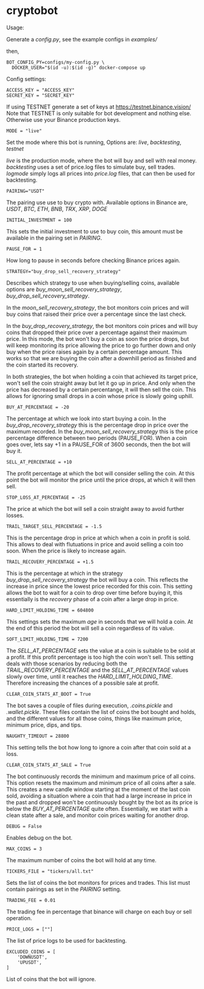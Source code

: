 # cryptobot

Usage:

Generate a *config.py*, see the example configs in *examples/*

then,

```
BOT_CONFIG_PY=configs/my-config.py \
  DOCKER_USER="$(id -u):$(id -g)" docker-compose up
```

Config settings:


```
ACCESS_KEY = "ACCESS_KEY"
SECRET_KEY = "SECRET_KEY"
```
If using TESTNET generate a set of keys at https://testnet.binance.vision/
Note that TESTNET is only suitable for bot development and nothing else.
Otherwise use your Binance production keys.


```
MODE = "live"
```
Set the mode where this bot is running,
Options are: *live*, *backtesting*, *testnet*

*live* is the production mode, where the bot will buy and sell with real money.
*backtesting* uses a set of price.log files to simulate buy, sell trades.
*logmode* simply logs all prices into *price.log* files, that can then be used
for backtesting.


```
PAIRING="USDT"
```
The pairing use use to buy crypto with. Available options in Binance are,
*USDT*, *BTC*, *ETH*, *BNB*, *TRX*, *XRP*, *DOGE*


```
INITIAL_INVESTMENT = 100
```
This sets the initial investment to use to buy coin, this amount must be available in
the pairing set in *PAIRING*.


```
PAUSE_FOR = 1
```
How long to pause in seconds before checking Binance prices again.



```
STRATEGY="buy_drop_sell_recovery_strategy"
```
Describes which strategy to use when buying/selling coins, available options are
*buy_moon_sell_recovery_strategy*, *buy_drop_sell_recovery_strategy*.

In the *moon_sell_recovery_strategy*, the bot monitors coin prices and will
buy coins that raised their price over a percentage since the last check.

In the *buy_drop_recovery_strategy*, the bot monitors coin prices and will
buy coins that dropped their price over a percentage against their maximum price.
In this mode, the bot won't buy a coin as soon the price drops, but will keep
monitoring its price allowing the price to go further down and only buy when the
price raises again by a certain percentage amount.
This works so that we are buying the coin after a downhill period as finished
and the coin started its recovery.

In both strategies, the bot when holding a coin that achieved its target price,
won't sell the coin straight away but let it go up in price. And only when the
price has decreased by a certain percentange, it will then sell the coin.
This allows for ignoring small drops in a coin whose price is slowly going
uphill.


```
BUY_AT_PERCENTAGE = -20
```
The percentage at which we look into start buying a coin.
In the *buy_drop_recovery_strategy* this is the percentage drop in price over
the maximum recorded.
In the *buy_moon_sell_recovery_strategy* this is the price percentage difference
between two periods (PAUSE_FOR). When a coin goes over, lets say +1 in a
PAUSE_FOR of 3600 seconds, then the bot will buy it.


```
SELL_AT_PERCENTAGE = +10
```
The profit percentage at which the bot will consider selling the coin. At this
point the bot will monitor the price until the price drops, at which it will
then sell.


```
STOP_LOSS_AT_PERCENTAGE = -25
```
The price at which the bot will sell a coin straight away to avoid further
losses.


```
TRAIL_TARGET_SELL_PERCENTAGE = -1.5
```
This is the percentage drop in price at which when a coin in profit is sold.
This allows to deal with flutuations in price and avoid selling a coin too soon.
When the price is likely to increase again.


```
TRAIL_RECOVERY_PERCENTAGE = +1.5
```
This is the percentage at which in the strategy
*buy_drop_sell_recovery_strategy* the bot will buy a coin. This reflects the
increase in price since the lowest price recorded for this coin. This setting
allows the bot to wait for a coin to drop over time before buying it, this
essentially is the *recovery* phase of a coin after a large drop in price.



```
HARD_LIMIT_HOLDING_TIME = 604800
```
This settings sets the maximum *age* in seconds that we will hold a coin. At the
end of this period the bot will sell a coin regardless of its value.


```
SOFT_LIMIT_HOLDING_TIME = 7200
```
The *SELL_AT_PERCENTAGE* sets the value at a coin is suitable to be sold at a
profit. If this profit percentage is too high the coin won't sell.
This setting deals with those scenarios by reducing both the
*TRAIL_RECOVERY_PERCENTAGE* and the *SELL_AT_PERCENTAGE* values slowly over
time, until it reaches the *HARD_LIMIT_HOLDING_TIME*.
Therefore increasing the chances of a possible sale at profit.

```
CLEAR_COIN_STATS_AT_BOOT = True
```
The bot saves a couple of files during execution, *.coins.pickle* and
*.wallet.pickle*. These files contain the list of coins the bot bought and
holds, and the different values for all those coins, things like maximum price,
minimum price, dips, and tips.

```
NAUGHTY_TIMEOUT = 28800
```
This setting tells the bot how long to ignore a coin after that coin sold at a
loss.


```
CLEAR_COIN_STATS_AT_SALE = True
```
The bot continuously records the minimum and maximum price of all coins.
This option resets the maximum and minimum price of all coins after a sale.
This creates a new candle window starting at the moment of the last coin sold,
avoiding a situation where a coin that had a large increase in price in the past
and dropped won't be continuously bought by the bot as its price is below the
*BUY_AT_PERCENTAGE* quite often.
Essentially, we start with a clean state after a sale, and monitor coin prices
waiting for another drop.


```
DEBUG = False
```
Enables debug on the bot.


```
MAX_COINS = 3
```
The maximum number of coins the bot will hold at any time.


```
TICKERS_FILE = "tickers/all.txt"
```
Sets the list of coins the bot monitors for prices and trades.
This list must contain pairings as set in the *PAIRING* setting.


```
TRADING_FEE = 0.01
```
The trading fee in percentage that binance will charge on each buy or sell
operation.


```
PRICE_LOGS = [""]
```
The list of price logs to be used for backtesting.


```
EXCLUDED_COINS = [
    'DOWNUSDT',
    'UPUSDT',
]
```
List of coins that the bot will ignore.
